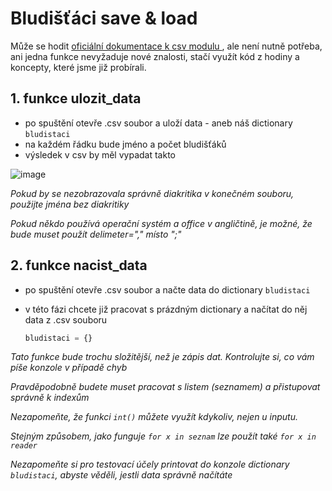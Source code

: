# Bludišťáci save & load

Může se hodit [oficiální dokumentace k csv modulu ](https://docs.python.org/3/library/csv.html), ale není nutně potřeba, ani jedna funkce nevyžaduje nové znalosti, stačí využít kód z hodiny a koncepty, které jsme již probírali. 

## 1. funkce ulozit_data

- po spuštění otevře .csv soubor a uloží data - aneb náš dictionary `bludistaci`
- na každém řádku bude jméno a počet bludišťáků
- výsledek v csv by měl vypadat takto

![image](https://github.com/JS-Trebesin/bludistaci_save_load/assets/84028625/740074fd-c9ac-4b69-a984-febbf2593ea0)


*Pokud by se nezobrazovala správně diakritika v konečném souboru, použijte jména bez diakritiky*

*Pokud někdo používá operační systém a office v angličtině, je možné, že bude muset použít delimeter="," místo ";"*

## 2. funkce nacist_data

- po spuštění otevře .csv soubor a načte data do dictionary `bludistaci`
- v této fázi chcete již pracovat s prázdným dictionary a načítat do něj data z .csv souboru


  ```py
  bludistaci = {}
  ```

*Tato funkce bude trochu složitější, než je zápis dat. Kontrolujte si, co vám píše konzole v případě chyb*

*Pravděpodobně budete muset pracovat s listem (seznamem) a přistupovat správně k indexům*

*Nezapomeňte, že funkci `int()` můžete využít kdykoliv, nejen u inputu.*

*Stejným způsobem, jako funguje `for x in seznam` lze použít také `for x in reader`*

*Nezapomeňte si pro testovací účely printovat do konzole dictionary `bludistaci`, abyste věděli, jestli data správně načítáte*
